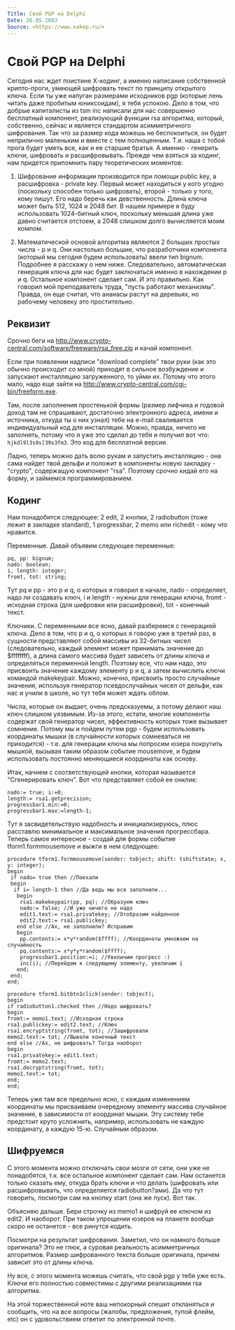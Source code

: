 ```yaml
---
Title: Cвой PGP на Delphi
Date: 26.05.2003
Source: <https://www.xakep.ru/>
---
```



Cвой PGP на Delphi
==================

Сегодня нас ждет поистине Х-кодинг, а именно написание собственной
крипто-проги, умеющей шифровать текст по принципу открытого ключа. Если
ты уже напуган размерами исходников pgp (которые лень читать даже
пробитым юниксоидам), я тебя успокою. Дело в том, что добрые капиталисты
из tsm inc написали для нас совершенно бесплатный компонент, реализующий
функции rsa алгоритма, который, собственно, сейчас и является стандартом
асимметричного шифрования. Так что за размер кода можешь не
беспокоиться, он будет неприлично маленьким и вместе с тем полноценным.
Т.е. наша с тобой прога будет уметь все, как и ее старшие братья. А
именно - генерить ключи, шифровать и расшифровывать. Прежде чем взяться
за кодинг, нам придется припомнить пару теоретических моментов:

1) Шифрование информации производится при помощи public key, а
расшифровка - private key. Первый может находиться у кого угодно
(поскольку способен только шифровать), второй - только у того, кому
пишут. Его надо беречь как девственность. Длина ключа может быть 512,
1024 и 2048 бит. В нашем примере я буду использовать 1024-битный ключ,
поскольку меньшая длина уже давно считается отстоем, а 2048 слишком
долго вычисляется моим компом.

2) Математической основой алгоритма являются 2 больших простых числа - p
и q. Они настолько большие, что разработчики компонента (который мы
сегодня будем использовать) ввели тип bignum. Подробнее я расскажу о нем
ниже. Следовательно, автоматическая генерация ключа для нас будет
заключаться именно в нахождении p и q. Остальное компонент сделает сам.
И это правильно. Как говорил мой преподаватель труда, "пусть работают
механизмы". Правда, он еще считал, что ананасы растут на деревьях, но
рабочему человеку это простительно.

## Реквизит

Срочно беги на <http://www.crypto-central.com/software/freeware/rsa_free.zip>
и качай компонент.

Если при появлении надписи "download complete" твои руки
(как это обычно происходит со мной) приходят в сильное возбуждение и
запускают инсталляцию загруженного, то уйми их. Потому что этого мало,
надо еще зайти на <http://www.crypto-central.com/cgi-bin/freeform.exe>.

Там, после заполнения простенькой формы (размер лифчика и годовой доход
там не спрашивают, достаточно электронного адреса, имени и источника,
откуда ты о них узнал) тебе на e-mail сваливается индивидуальный код для
инсталляции. Можно, правда, ничего не заполнять, потому что я уже это
сделал до тебя и получил вот что: `hjkdl9l3s0s[39s3fm3`.
Это код для бесплатной версии.

Ладно, теперь можно дать волю рукам и запустить
инсталляцию - она сама найдет твой дельфи и положит в компоненты новую
закладку - "crypto", содержащую компонент "rsa". Поэтому срочно
кидай его на форму, и займемся программированием.

## Кодинг

Нам понадобится следующее: 2 edit, 2 кнопки, 2 radiobutton (тоже лежит в
закладке standard), 1 progressbar, 2 memo или richedit - кому что
нравится.

Переменные. Давай объявим следующее переменные:

    pq, pp: bignum; 
    nado: boolean; 
    i, length: integer; 
    fromt, tot: string;

Тут pq и pp - это p и q, о которых я говорил в начале, nado -
определяет, надо ли создавать ключ, i и length - нужны для генерации
ключа, fromt - исходная строка (для шифровки или расшифровки), tot -
конечный текст.

Ключики. С переменными все ясно, давай разберемся с генерацией ключа.
Дело в том, что p и q, о которых я говорю уже в третий раз, в сущности
представляют собой массивы из 32-битных чисел (следовательно, каждый
элемент может принимать значение до $ffffffff), а длина самого массива
будет зависеть от длины ключа и определяться переменной length. Поэтому
все, что нам надо, это присвоить значение каждому элементу p и q, а
затем вычислить ключи командой makekeypair. Можно, конечно, присвоить
просто случайные значения, используя генератор псевдослучайных чисел от
дельфи, как нас и учили в школе, но тут тебя может ждать облом.

Числа,
которые он выдает, очень предсказуемы, а потому делают наш ключ слишком
уязвимым. Из-за этого, кстати, многие компоненты содержат свой генератор
чисел, эффективность которых тоже вызывает сомнение. Потому мы и пойдем
путем pgp - будем использовать координаты мышки (в случайности которых
сомневаться не приходится) - т.е. для генерации ключа мы попросим юзера
покрутить мышкой, вызывая таким образом событие mousemove, и будем
использовать постоянно меняющиеся координаты как основу.

Итак, начнем с
соответствующей кнопки, которая называется "Сгенерировать ключ". Вот
что представляет собой ее онклик:

    nado:= true; i:=0; 
    length:= rsa1.getprecision; 
    progressbar1.min:=0; 
    progressbar1.max:=length-1; 


Тут я засвидетельствую надобность и инициализируюсь, плюс расставлю
минимальное и максимальное значения прогрессбара. Теперь самое
интересное - создай для формы событие tform1.formmousemove и выжги в нем
следующее:

    procedure tform1.formmousemove(sender: tobject; shift: tshiftstate; x, y: integer); 
    begin 
     if nado= true then //Поехали 
     begin 
      if i= length-1 then //Да ведь мы все заполнили... 
       begin 
        rsa1.makekeypair(pp, pq); //Образуем ключ 
        nado:= false; //И уже ничего не надо 
        edit1.text:= rsa1.privatekey; //Отобразим найденное 
        edit2.text:= rsa1.publickey; 
       end else //Ах, не заполнили? Исправим 
       begin 
        pp.contents:= x*y*random($ffff); //Координаты умножаем на случайность 
        pq.contents:= x*y*y*random($ffff); 
        progressbar1.position:=i; //Увеличим прогресс :) 
        inc(i); //Перейдем к следующему элементу, увеличим i 
       end; 
     end; 
    end; 
     
    procedure tform1.bitbtn1click(sender: tobject); 
    begin 
    if radiobutton1.checked then //Надо шифровать? 
    begin 
    fromt:= memo1.text; //Исходная строка 
    rsa1.publickey:= edit2.text; //Ключ 
    rsa1.encryptstring(fromt, tot); //Зашифровали 
    memo2.text:= tot; //Вывели конечный текст 
    end else //Ах, не шифровать? Тогда наоборот 
    begin 
    rsa1.privatekey:= edit1.text; 
    fromt:= memo2.text; 
    rsa1.decryptstring(fromt, tot); 
    memo1.text:= tot; 
    end; 
    end; 

Теперь уже там все предельно ясно, с каждым изменением координаты мы
присваиваем очередному элементу массива случайное значение, в
зависимости от координат мышки. Эту систему тебе предстоит круто
усложнить, например, использовать не каждую координату, а каждую 15-ю.
Случайным образом.

## Шифруемся

С этого момента можно отключать свои мозги от сети, они уже не
понадобятся, т.к. все остальное компонент сделает сам. Нам останется
только сказать ему, откуда брать ключи и что делать (шифровать или
расшифровывать, что определяется radiobutton?ами). Да что тут говорить,
посмотри сам на кнопку start (она же пуск). Вот так.

Объясняю дальше.
Бери строчку из memo1 и шифруй ее ключом из edit2. И наоборот. При таком
упрощении юзеров на планете вообще скоро не останется - все ринутся
кодить.

Посмотри на результат шифрования. Заметил, что он намного больше
оригинала? Это не глюк, а суровая реальность асимметричных алгоритмов.
Размер шифрованного текста больше оригинала, причем зависит это от длины
ключа.

Ну все, с этого момента можешь считать, что свой pgp у тебя уже
есть. Ключи его полностью совместимы с другими реализациями rsa
алгоритма.

На этой торжественной ноте ваш непокорный спешит откланяться
и сообщить, что на все вопросы (жалобы, предложения, тупой флейм, etc)
он с удовольствием ответит по электронной почте.



